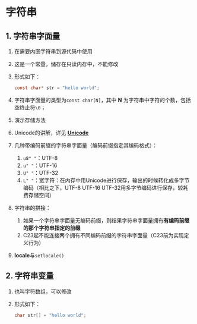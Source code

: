 # 字符串

## 1. 字符串字面量

1. 在需要内嵌字符串到源代码中使用

2. 这是一个常量，储存在只读内存中，不能修改

3. 形式如下：

   ```c
   const char* str = "hello world";
   ```

4. 字符串字面量的类型为`const char[N]`，其中 **N** 为字符串中字符的个数，包括空终止符`\0`；
5. 演示存储方法
6. Unicode的讲解，详见 **[Unicode](/番外/2_Unicode.md)**
7. 几种带编码前缀的字符串字面量（编码前缀指定其编码格式）：
   1. `u8" "`：UTF-8
   2. `u" "`：UTF-16
   3. `U" "`：UTF-32
   4. `L" "`：宽字符：在内存中用Unicode进行保存，输出的时候转化成多字节编码（相比之下，UTF-8 UTF-16
       UTF-32用多字节编码进行保存，较耗费存储空间）

8. 字符串的拼接：
   1. 如果一个字符串字面量无编码前缀，则结果字符串字面量拥有**有编码前缀的那个字符串指定的前缀**
   2. C23起不能连接两个拥有不同编码前缀的字符串字面量（C23前为实现定义行为）

9. **locale**与`setlocale()`

## 2. 字符串变量

1. 也叫字符数组，可以修改

2. 形式如下：

   ```c
   char str[] = "hello world";
   ```
